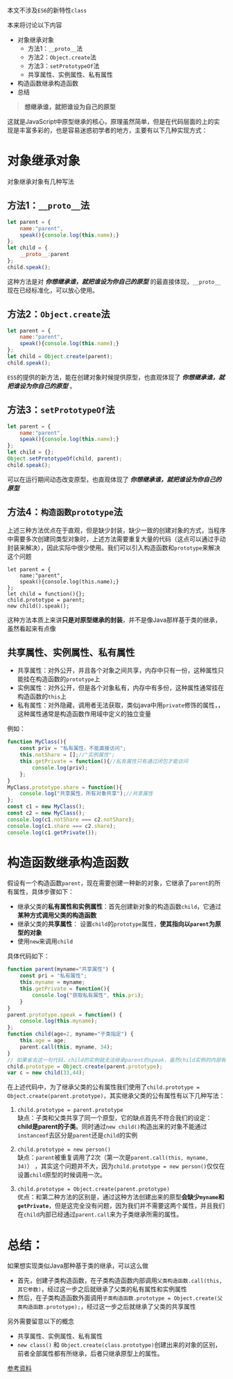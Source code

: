 本文不涉及`ES6`的新特性`class`

本来将讨论以下内容  
* 对象继承对象  
	* 方法1：`__proto__`法
	* 方法2：`Object.create`法
	* 方法3：`setPrototypeOf`法
	* 共享属性、实例属性、私有属性
* 构造函数继承构造函数
* 总结

> **想继承谁，就把谁设为自己的原型**

这就是JavaScript中原型继承的核心，原理虽然简单，但是在代码层面的上的实现是丰富多彩的，也是容易迷惑初学者的地方，主要有以下几种实现方式：

# 对象继承对象
对象继承对象有几种写法
## 方法1：`__proto__`法
```JavaScript
let parent = {
	name:"parent",
	speak(){console.log(this.name);}
};
let child = {
	__proto__:parent
};
child.speak();	
```
这种方法是对 ***你想继承谁，就把谁设为你自己的原型*** 的最直接体现，`__proto__`现在已经标准化，可以放心使用。



## 方法2：`Object.create`法
```JavaScript
let parent = {
	name:"parent",
	speak(){console.log(this.name);}
};
let child = Object.create(parent);
child.speak();	
```
`ES5`的提供的新方法，能在创建对象时候提供原型，也直观体现了 ***你想继承谁，就把谁设为你自己的原型*** 。


## 方法3：`setPrototypeOf`法
```JavaScript
let parent = {
	name:"parent",
	speak(){console.log(this.name);}
};
let child = {};
Object.setPrototypeOf(child, parent);
child.speak();
```
可以在运行期间动态改变原型，也直观体现了 ***你想继承谁，就把谁设为你自己的原型*** 

## 方法4：`构造函数prototype`法  
上述三种方法优点在于直观，但是缺少封装，缺少一致的创建对象的方式，当程序中需要多次创建同类型对象时，上述方法需要重复大量的代码（这点可以通过手动封装来解决），因此实际中很少使用。我们可以引入构造函数和`prototype`来解决这个问题
```JS
let parent = {
	name:"parent",
	speak(){console.log(this.name);}
};
let child = function(){};
child.prototype = parent;
new child().speak();
```

这种方法本质上来讲**只是对原型继承的封装**，并不是像Java那样基于类的继承，虽然看起来有点像

## 共享属性、实例属性、私有属性

* 共享属性：对外公开，并且各个对象之间共享，内存中只有一份，这种属性只能挂在构造函数的`prototype`上
* 实例属性：对外公开，但是各个对象私有，内存中有多份，这种属性通常挂在构造函数的`this`上
* 私有属性：对外隐藏，调用者无法获取，类似java中用`private`修饰的属性，，这种属性通常是构造函数作用域中定义的独立变量

例如：
```JavaScript
function MyClass(){
	const priv = "私有属性，不能直接访问";
	this.notShare = [];//"实例属性";
	this.getPrivate = function(){//私有属性只有通过闭包才能访问
		console.log(priv);
	};
}
MyClass.prototype.share = function(){
	console.log("共享属性，所有对象共享");//共享属性
};
const c1 = new MyClass();
const c2 = new MyClass();
console.log(c1.notShare === c2.notShare);
console.log(c1.share === c2.share);
console.log(c1.getPrivate());
```

# 构造函数继承构造函数


假设有一个构造函数`parent`，现在需要创建一种新的对象，它继承了`parent`的所有属性，具体步骤如下：

* 继承父类的**私有属性和实例属性**：首先创建新对象的构造函数`child`，它通过**某种方式调用父类的构造函数**
* 继承父类的**共享属性**： 设置`child`的`prototype`属性，**使其指向以`parent`为原型的对象** 
* 使用`new`来调用`child`

具体代码如下：
```JavaScript
function parent(myname="共享属性") {
	const pri = "私有属性";
	this.myname = myname;
	this.getPrivate = function(){
		console.log("获取私有属性", this.pri);
	}
}
parent.prototype.speak = function() {
	console.log(this.myname);
};
function child(age=2, myname="子类指定") {
	this.age = age;
	parent.call(this, myname, 34);
}
// 如果省去这一句代码，child的实例就无法继承parent的speak，虽然child实例的内部有一个parent的实例，但是按照原型链往上搜索的时候并不会找到speak()
child.prototype = Object.create(parent.prototype);
var c = new child(33,44);
```

在上述代码中，为了继承父类的公有属性我们使用了`child.prototype = Object.create(parent.prototype)`，其实继承父类的公有属性有以下几种写法：

1. `child.prototype = parent.prototype`  
   缺点：子类和父类共享了同一个原型，它的缺点首先不符合我们的设定：**child是parent的子类**。同时通过`new child()`构造出来的对象不能通过`instanceof`去区分是`parent`还是`child`的实例

2. `child.prototype = new person()`  
   缺点：`parent`被重复调用了2次（第一次是`parent.call(this, myname, 34)`）  ，其实这个问题并不大，因为`child.prototype = new person()`仅仅在设置`child`原型的时候调用一次。

3. `child.prototype = Object.create(parent.prototype)`  
   优点：和第二种方法的区别是，通过这种方法创建出来的原型**会缺少`myname`和`getPrivate`**，但是这完全没有问题，因为我们并不需要这两个属性，并且我们在`child`内部已经通过`parent.call`来为子类继承所需的属性。

# 总结：
如果想实现类似Java那种基于类的继承，可以这么做
* 首先，创建子类构造函数，在子类构造函数内部调用`父类构造函数.call(this, 其它参数)`，经过这一步之后就继承了父类的私有属性和实例属性
* 然后，在子类构造函数外面调用`子类构造函数.prototype = Object.create(父类构造函数.prototype);`，经过这一步之后就继承了父类的共享属性

另外需要留意以下的概念

* 共享属性、实例属性、私有属性
* `new class()` 和 `Object.create(class.prototype)`创建出来的对象的区别，前者全部属性都有所继承，后者只继承原型上的属性。

[参考资料](https://segmentfault.com/a/1190000016708006)